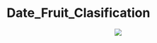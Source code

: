 # Date_Fruit_Clasification

<p align="center">
  <img src="https://user-images.githubusercontent.com/57125377/206633540-c821cdff-01db-4f79-9dc4-35af0e678742.jpg">
</p>

